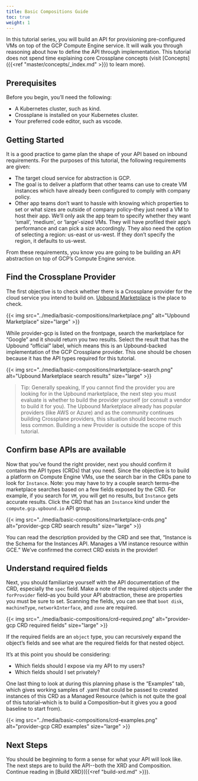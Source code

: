 ```yaml
---
title: Basic Compositions Guide
toc: true
weight: 1
---
```


In this tutorial series, you will build an API for provisioning pre-configured VMs on top of the GCP Compute Engine service. It will walk you through reasoning about how to define the API through implementation. This tutorial does not spend time explaining core Crossplane concepts (visit [Concepts]({{<ref "master/concepts/_index.md" >}}) to learn more). 

## Prerequisites

Before you begin, you’ll need the following:

* A Kubernetes cluster, such as kind.
* Crossplane is installed on your Kubernetes cluster.
* Your preferred code editor, such as vscode.

## Getting Started 

It is a good practice to game plan the shape of your API based on inbound requirements. For the purposes of this tutorial, the following requirements are given:

* The target cloud service for abstraction is GCP.
* The goal is to deliver a platform that other teams can use to create VM instances which have already been configured to comply with company policy. 
* Other app teams don’t want to hassle with knowing which properties to set or what sizes are outside of company policy–they just need a VM to host their app. We’ll only ask the app team to specify whether they want ‘small’, ‘medium’, or ‘large’-sized VMs. They will have profiled their app’s performance and can pick a size accordingly. They also need the option of selecting a region: us-east or us-west. If they don’t specify the region, it defaults to us-west.

From these requirements, you know you are going to be building an API abstraction on top of GCP’s Compute Engine service. 

## Find the Crossplane Provider

The first objective is to check whether there is a Crossplane provider for the cloud service you intend to build on. [Upbound Marketplace](https://marketplace.upbound.io/) is the place to check.

{{< img src="../media/basic-compositions/marketplace.png" alt="Upbound Marketplace" size="large" >}}

While provider-gcp is listed on the frontpage, search the marketplace for “Google” and it should return you two results. Select the result that has the Upbound “official” label, which means this is an Upbound-backed implementation of the GCP Crossplane provider. This one should be chosen because it has the API types required for this tutorial.

{{< img src="../media/basic-compositions/marketplace-search.png" alt="Upbound Marketplace search results" size="large" >}}

> Tip: Generally speaking, If you cannot find the provider you are looking for in the Upbound marketplace, the next step you must evaluate is whether to build the provider yourself (or consult a vendor to build it for you). The Upbound Marketplace already has popular providers (like AWS or Azure) and as the community continues building Crossplane providers, this situation should become much less common. Building a new Provider is outside the scope of this tutorial.

## Confirm base APIs are available

Now that you’ve found the right provider, next you should confirm it contains the API types (CRDs) that you need. Since the objective is to build a platform on Compute Engine VMs, use the search bar in the CRDs pane to look for `Instance`. Note: you may have to try a couple search terms–the marketplace searches based on a few fields exposed by the CRD. For example, if you search for `VM`, you will get no results, but `Instance` gets accurate results. Click the CRD that has an `Instance` kind under the `compute.gcp.upbound.io` API group.

{{< img src="../media/basic-compositions/marketplace-crds.png" alt="provider-gcp CRD search results" size="large" >}}

You can read the description provided by the CRD and see that, “Instance is the Schema for the Instances API. Manages a VM instance resource within GCE.” We’ve confirmed the correct CRD exists in the provider! 

## Understand required fields

Next, you should familiarize yourself with the API documentation of the CRD, especially the `spec` field. Make a note of the required objects under the `forProvider` field–as you build your API abstraction, these are properties you must be sure to set. Scanning the fields, you can see that `boot disk`, `machineType`, `networkInterface`, and `zone` are required.

{{< img src="../media/basic-compositions/crd-required.png" alt="provider-gcp CRD required fields" size="large" >}}

If the required fields are an `object` type, you can recursively expand the object’s fields and see what are the required fields for that nested object. 

It’s at this point you should be considering:

* Which fields should I expose via my API to my users?
* Which fields should I set privately?

One last thing to look at during this planning phase is the “Examples” tab, which gives working samples of .yaml that could be passed to created instances of this CRD as a Managed Resource (which is not quite the goal of this tutorial–which is to build a Composition–but it gives you a good baseline to start from). 

{{< img src="../media/basic-compositions/crd-examples.png" alt="provider-gcp CRD examples" size="large" >}}

## Next Steps

You should be beginning to form a sense for what your API will look like. The next steps are to build the API--both the XRD and Composition. Continue reading in [Build XRD]({{<ref "build-xrd.md" >}}).
